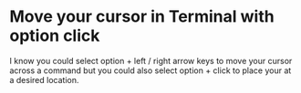 # Move your cursor in Terminal with option click
I know you could select option + left / right arrow keys to move your cursor across a command but you could also select option + click to place your at a desired location.